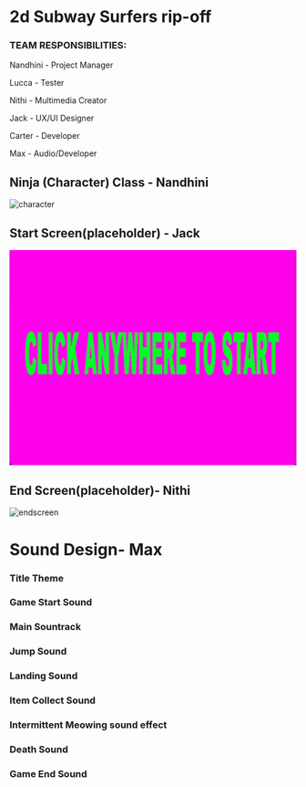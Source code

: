 # 2d Subway Surfers rip-off 
### TEAM RESPONSIBILITIES:

Nandhini - Project Manager

Lucca - Tester

Nithi - Multimedia Creator  

Jack - UX/UI Designer

Carter - Developer

Max - Audio/Developer

## Ninja (Character) Class - Nandhini
<img width="487" alt="character" src="https://user-images.githubusercontent.com/111539321/230955337-988c2663-9270-40e9-9b12-26a87b4a0d95.png">

## Start Screen(placeholder) - Jack
![start screen image](https://github.com/Nandhini-Ramanathan/PythonAPPZ/blob/main/Images/Screen%20Shot%202023-04-10%20at%2011.23.47%20AM.png?raw=true)

## End Screen(placeholder)- Nithi
![endscreen](https://user-images.githubusercontent.com/111790832/230968037-f07a881d-9343-4e0d-9e9f-f96ceac6bb3f.png)

# Sound Design- Max
### Title Theme
### Game Start Sound
### Main Sountrack
### Jump Sound
### Landing Sound
### Item Collect Sound
### Intermittent Meowing sound effect
### Death Sound
### Game End Sound
